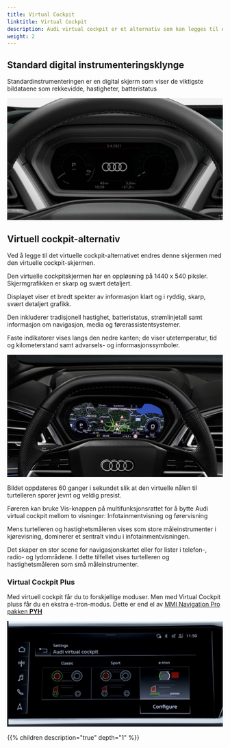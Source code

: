 ```yaml
---
title: Virtual Cockpit
linktitle: Virtual Cockpit
description: Audi virtual cockpit er et alternativ som kan legges til Audi Q4 e-tron
weight: 2
---
```


## Standard digital instrumenteringsklynge

Standardinstrumenteringen er en digital skjerm som viser de viktigste bildataene som rekkevidde, hastigheter, batteristatus

![Intrument](multiinstrument.jpg "Kombinasjonsinstrument!")

## Virtuell cockpit-alternativ

Ved å legge til det virtuelle cockpit-alternativet endres denne skjermen med den virtuelle cockpit-skjermen.

Den virtuelle cockpitskjermen har en oppløsning på 1440 x 540 piksler. Skjermgrafikken er skarp og svært detaljert.

Displayet viser et bredt spekter av informasjon klart og i ryddig, skarp, svært detaljert grafikk.

Den inkluderer tradisjonell hastighet, batteristatus, strømlinjetall samt informasjon om navigasjon, media og førerassistentsystemer.

Faste indikatorer vises langs den nedre kanten; de viser utetemperatur, tid og kilometerstand samt advarsels- og informasjonssymboler.

![Virtual cockpit](mminavigationvirtualcockpit.jpg " Virtual Cockpit infotainmentvisning i klassisk modus")

Bildet oppdateres 60 ganger i sekundet slik at den virtuelle nålen til turtelleren sporer jevnt og veldig presist.

Føreren kan bruke Vis-knappen på multifunksjonsrattet for å bytte Audi virtual cockpit mellom to visninger:
Infotainmentvisning og førervisning

Mens turtelleren og hastighetsmåleren vises som store måleinstrumenter i kjørevisning, dominerer et sentralt vindu i infotainmentvisningen.

Det skaper en stor scene for navigasjonskartet eller for lister i telefon-, radio- og lydområdene. I dette tilfellet vises turtelleren og hastighetsmåleren som små måleinstrumenter.

### Virtual Cockpit Plus

Med virtuell cockpit får du to forskjellige moduser. Men med Virtual Cockpit pluss får du en ekstra e-tron-modus. Dette er end el av [MMI Navigation Pro pakken **PYH**](../../../optionguide/list/#infotainment)

![Virtuelle cockpit-moduser](virtualcockpitmodes.jpg "Virtuelle cockpit-moduser")


{{% children description="true" depth="1" %}}
